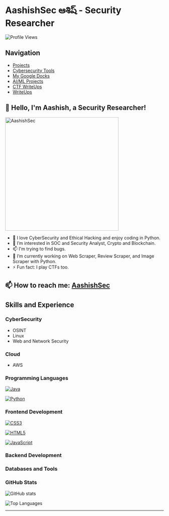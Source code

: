 # AashishSec ఆశిష్  - Security Researcher

![Profile Views](https://komarev.com/ghpvc/?username=aashishsec)

## Navigation

- [Projects](https://aashishsec.github.io/MyPythonProjects/)
- [Cybersecurity Tools](https://github.com/aashishsec/Cybersecurity-Tools)
- [My Google Docks](https://aashishsec.github.io/docks/)
- [AI/ML Projects]()
- [CTF WriteUps](https://github.com/aashishsec/WriteUps)
- [WriteUps](https://medium.com/@aashishsec)


## 👋 Hello, I'm Aashish, a Security Researcher!

<img src="https://github.com/aashishsec/aashishsec.github.io/assets/65489287/67f06eb2-d332-4a47-a7dc-294a34f7c3d3" alt="AashishSec" width="360" height="360">


- 👀 I love CyberSecurity and Ethical Hacking and enjoy coding in Python.
- 🌱 I’m interested in SOC and Security Analyst, Crypto and Blockchain.
- 📫 I'm trying to find bugs.
- 🔭 I’m currently working on Web Scraper, Review Scraper, and Image Scraper with Python.
- ⚡ Fun fact: I play CTFs too.

## 📫 How to reach me: [AashishSec](https://www.linkedin.com/in/bande-aashish/)

## Skills and Experience

### CyberSecurity

- OSINT
- Linux
- Web and Network Security

### Cloud

- AWS

### Programming Languages

[![Java](https://img.shields.io/badge/Java-007396?style=for-the-badge&logo=java&logoColor=white)](https://www.java.com)

[![Python](https://img.shields.io/badge/Python-3776AB?style=for-the-badge&logo=python&logoColor=white)](https://www.python.org)


### Frontend Development

[![CSS3](https://img.shields.io/badge/CSS3-1572B6?style=for-the-badge&logo=css3&logoColor=white)](https://www.w3schools.com/css/)

[![HTML5](https://img.shields.io/badge/HTML5-E34F26?style=for-the-badge&logo=html5&logoColor=white)](https://www.w3.org/html/)

[![JavaScript](https://img.shields.io/badge/JavaScript-F7DF1E?style=for-the-badge&logo=javascript&logoColor=black)](https://developer.mozilla.org/en-US/docs/Web/JavaScript)


### Backend Development

<!-- Add relevant content here -->

### Databases and Tools

<!-- Add relevant content here -->


### GitHub Stats

![GitHub stats](https://github-readme-stats.vercel.app/api?username=aashishsec&show_icons=true&theme=radical)

![Top Languages](https://github-readme-stats.vercel.app/api/top-langs/?username=aashishsec&layout=compact&theme=radical)

---
